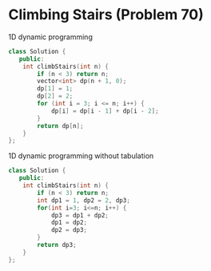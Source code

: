 # Climbing Stairs (Problem 70)

1D dynamic programming

```cpp
class Solution {
   public:
    int climbStairs(int n) {
        if (n < 3) return n;
        vector<int> dp(n + 1, 0);
        dp[1] = 1;
        dp[2] = 2;
        for (int i = 3; i <= n; i++) {
            dp[i] = dp[i - 1] + dp[i - 2];
        }
        return dp[n];
    }
};
```

1D dynamic programming without tabulation

```cpp
class Solution {
   public:
    int climbStairs(int n) {
        if (n < 3) return n;
        int dp1 = 1, dp2 = 2, dp3;
        for(int i=3; i<=n; i++) {
            dp3 = dp1 + dp2;
            dp1 = dp2;
            dp2 = dp3;
        }
        return dp3;
    }
};
```
